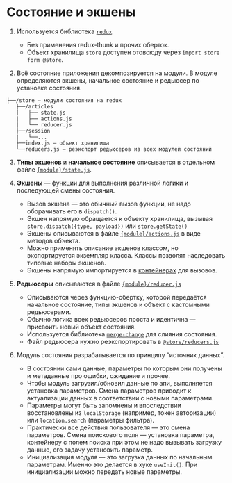 # Состояние и экшены

1. Используется библиотека [`redux`](https://redux.js.org).
    - Без применения redux-thunk и прочих оберток.
    - Объект хранилища `store` доступен отовсюду через `import store form @store`.

2. Всё состояние приложения декомпозируется на модули. В модуле определяются экшены, начальное состояние и редьюсер по установке состояния.

```
├──/store — модули состояния на redux
   ├──/articles
   |   ├── state.js
   |   ├── actions.js 
   |   └── reducer.js
   ├──/session 
   |   └──...
   ├──index.js — объект хранилища
   └──reducers.js — реэкспорт редьюсеров из всех модулей состояний

```
3. **Типы экшенов** и **начальное состояние** описывается в отдельном файле [`{module}/state.js`](https://github.com/ylabio/react-skeleton/blob/master/src/store/articles/state.js).

4. **Экшены** — функции для выполнения различной логики и последующей смены состояния.
    - Вызов экшена — это обычный вызов функции, не надо оборачивать его в `dispatch()`.
    - Экшен напрямую обращается к объекту хранилища, вызывая `store.dispatch({type, payload})` или `store.getState()`
    - Экшены описываются в файле [`{module}/actions.js`](https://github.com/ylabio/react-skeleton/blob/master/src/store/articles/actions.js) в виде методов объекта. 
    - Можно применять описание экшенов классом, но экспортируется экземпляр класса. Классы позволят наследовать типовые наборы экшенов.
    - Экшены напрямую импортируется в [контейнерах](/docs/check/container.md) для вызовов.

5. **Редьюсеры** описываются в файле [`{module}/reducer.js`](https://github.com/ylabio/react-skeleton/blob/master/src/store/articles/reducer.js)
    - Описываются через функцию-обертку, которой передаётся начальное состояние, типы экшенов и объект с кастомными редьюсерами. 
    - Обычно логика всех редьюсеров проста и идентична —  присвоить новый объект состояния. 
    - Используется библиотека [`merge-change`](https://www.npmjs.com/package/merge-change) для слияния состояния.
    - Файл редьюсера нужно реэкспортировать в [`@store/reducers.js`](https://github.com/ylabio/react-skeleton/blob/master/src/store/reducers.js)

6. Модуль состояния разрабатывается по принципу “источник данных”.
    - В состоянии сами данные, параметры по которым они получены и метаданные про ошибки, ожидание и прочее.
    - Чтобы модуль загрузил/обновил данные по апи, выполняется установка параметров. Смена параметров приводит к актуализации данных в соответствии с новыми параметрами. 
    - Параметры могут быть запомнены и впоследствии восстановлены из `localStorage` (например, токен авторизации) или `location.search` (параметры фильтра).
    - Практически все действия пользователя — это смена параметров. Смена поискового поля — установка параметра, контейнеру с полем поиска при этом не надо вызывать загрузку данные, его задачу установить параметр.
    - Инициализация модуля — это загрузка данных по начальным параметрам. Именно это делается в хуке `useInit()`. При инициализации можно передать новые параметры.

